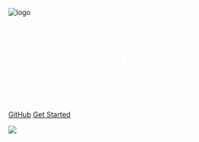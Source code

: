 ![logo](imguments/Projects/moneyba.github.io/img/logo.png ' :size=50%')

<br/>
<h1 style="color: white; font-weight: bold">The easiest way to develop backends</h1>
<br/>

[GitHub](https://github.com/boostercloud/booster)
[Get Started](#getting-started)




![](https://assets.website-files.com/5d9881636e7b480c4402f1e2/5fe1f42be31a752199dfea74_5e4fcc277fa93b6d5cdca32e_booster-background-video-transcode-poster-00001.jpg)


